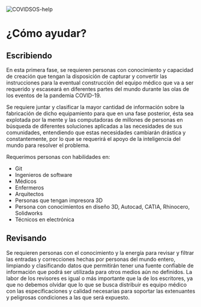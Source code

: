 ![COVIDSOS-help](../../covidsos-help.png)

# ¿Cómo ayudar?

## Escribiendo

En esta primera fase, se requieren personas con conocimiento y capacidad de creación que tengan la disposición de capturar y convertir las instrucciones para la eventual construcción del equipo médico que va a ser requerido y escaseará en diferentes partes del mundo durante las olas de los eventos de la pandemia COVID-19.

Se requiere juntar y clasificar la mayor cantidad de información sobre la fabricación de dicho equipamiento para que en una fase posterior, ésta sea explotada por la mente y las computadoras de millones de personas en búsqueda de diferentes soluciones aplicadas a las necesidades de sus comunidades, entendiendo que estas necesidades cambiarán drástica y constantemente, por lo que se requerirá el apoyo de la inteligencia del mundo para resolver el problema.

Requerimos personas con habilidades en:

- Git
- Ingenieros de software
- Médicos
- Enfermeros
- Arquitectos
- Personas que tengan impresora 3D
- Persona con conocimientos en diseño 3D, Autocad, CATIA, Rhinocero, Solidworks
- Técnicos en electrónica



## Revisando

Se requieren personas con el conocimiento y la energía para revisar y filtrar las entradas y correcciones hechas por personas del mundo entero, limpiando y clasificando datos que permitirán tener una fuente confiable de información que podrá ser utilizada para otros medios aún no definidos. La labor de los revisores es igual o más importante que la de los escritores, ya que no debemos olvidar que lo que se busca distribuir es equipo médico con las especificaciones y calidad necesarias para soportar las extenuantes y peligrosas condiciones a las que será expuesto.